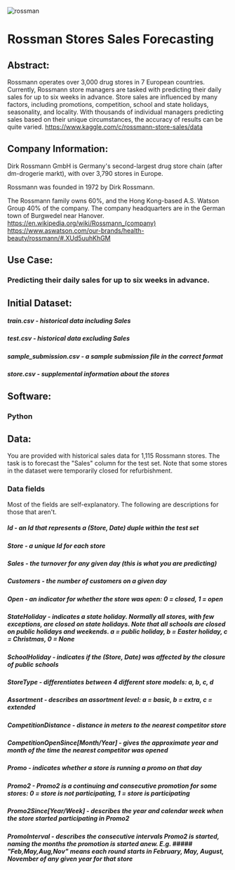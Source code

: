 ![rossman](https://user-images.githubusercontent.com/19572673/62430687-d2b39680-b6ed-11e9-83e0-ae936209d6fe.png)
# Rossman Stores Sales Forecasting

## Abstract:
Rossmann operates over 3,000 drug stores in 7 European countries. Currently, Rossmann store managers are tasked with predicting their daily sales for up to six weeks in advance. Store sales are influenced by many factors, including promotions, competition, school and state holidays, seasonality, and locality. With thousands of individual managers predicting sales based on their unique circumstances, the accuracy of results can be quite varied. 
https://www.kaggle.com/c/rossmann-store-sales/data

## Company Information:
Dirk Rossmann GmbH is Germany's second-largest drug store chain (after dm-drogerie markt), with over 3,790 stores in Europe.

Rossmann was founded in 1972 by Dirk Rossmann.

The Rossmann family owns 60%, and the Hong Kong-based A.S. Watson Group 40% of the company. The company headquarters are in the German town of Burgwedel near Hanover.
https://en.wikipedia.org/wiki/Rossmann_(company)
https://www.aswatson.com/our-brands/health-beauty/rossmann/#.XUd5uuhKhGM
###
## Use Case:
### Predicting their daily sales for up to six weeks in advance.
## Initial Dataset:
##### train.csv - historical data including Sales
##### test.csv - historical data excluding Sales
##### sample_submission.csv - a sample submission file in the correct format
##### store.csv - supplemental information about the stores
## Software:
### Python

## Data:

You are provided with historical sales data for 1,115 Rossmann stores. The task is to forecast the "Sales" column for the test set. Note that some stores in the dataset were temporarily closed for refurbishment.

### Data fields
Most of the fields are self-explanatory. The following are descriptions for those that aren't.

##### Id - an Id that represents a (Store, Date) duple within the test set
##### Store - a unique Id for each store
##### Sales - the turnover for any given day (this is what you are predicting)
##### Customers - the number of customers on a given day
##### Open - an indicator for whether the store was open: 0 = closed, 1 = open
##### StateHoliday - indicates a state holiday. Normally all stores, with few exceptions, are closed on state holidays. Note that all schools are closed on public holidays and weekends. a = public holiday, b = Easter holiday, c = Christmas, 0 = None
##### SchoolHoliday - indicates if the (Store, Date) was affected by the closure of public schools
##### StoreType - differentiates between 4 different store models: a, b, c, d
##### Assortment - describes an assortment level: a = basic, b = extra, c = extended
##### CompetitionDistance - distance in meters to the nearest competitor store
##### CompetitionOpenSince[Month/Year] - gives the approximate year and month of the time the nearest competitor was opened
##### Promo - indicates whether a store is running a promo on that day
##### Promo2 - Promo2 is a continuing and consecutive promotion for some stores: 0 = store is not participating, 1 = store is participating
##### Promo2Since[Year/Week] - describes the year and calendar week when the store started participating in Promo2
##### PromoInterval - describes the consecutive intervals Promo2 is started, naming the months the promotion is started anew. E.g. ##### "Feb,May,Aug,Nov" means each round starts in February, May, August, November of any given year for that store

